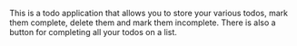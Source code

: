 This is a todo application that allows you to store your various todos, mark them complete, delete them and mark them incomplete. There is also a button for completing all your todos on a list.